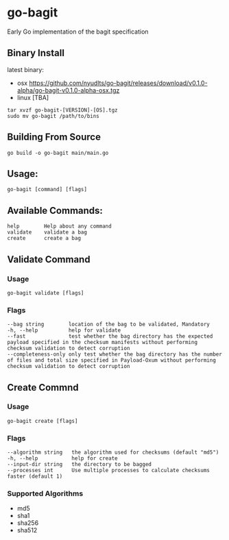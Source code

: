 # go-bagit
Early Go implementation of the bagit specification

## Binary Install
latest binary:
* osx https://github.com/nyudlts/go-bagit/releases/download/v0.1.0-alpha/go-bagit-v0.1.0-alpha-osx.tgz
* linux [TBA] 

`tar xvzf go-bagit-[VERSION]-[OS].tgz`</br> 
`sudo mv go-bagit /path/to/bins`

## Building From Source
`go build -o go-bagit main/main.go`

## Usage:
`go-bagit [command] [flags]`

## Available Commands:
    help        Help about any command
    validate    validate a bag
    create      create a bag

## Validate Command

### Usage
`go-bagit validate [flags]`

### Flags
    --bag string        location of the bag to be validated, Mandatory
    -h, --help          help for validate
    --fast              test whether the bag directory has the expected payload specified in the checksum manifests without performing checksum validation to detect corruption
    --completeness-only only test whether the bag directory has the number of files and total size specified in Payload-Oxum without performing checksum validation to detect corruption

## Create Commnd

### Usage
`go-bagit create [flags]`

### Flags

    --algorithm string   the algorithm used for checksums (default "md5")
    -h, --help           help for create
    --input-dir string   the directory to be bagged
    --processes int      Use multiple processes to calculate checksums faster (default 1)

### Supported Algorithms
* md5
* sha1
* sha256
* sha512